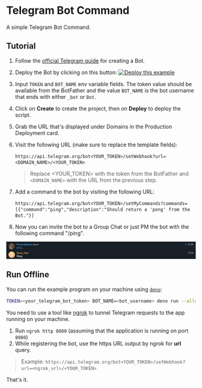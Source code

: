 # Telegram Bot Command

A simple Telegram Bot Command.

## Tutorial

1. Follow the
   [official Telegram guide](https://core.telegram.org/bots#3-how-do-i-create-a-bot)
   for creating a Bot.
2. Deploy the Bot by clicking on this button:
   [![Deploy this example](https://deno.com/deno-deploy-button.svg)](https://dash.deno.com/new?url=https://raw.githubusercontent.com/denoland/deploy_examples/main/telegram/mod.ts&env=TOKEN,BOT_NAME)
3. Input `TOKEN` and `BOT_NAME` env variable fields. The token value should be
   available from the BotFather and the value `BOT_NAME` is the bot username
   that ends with either `_bot` or `Bot`.
4. Click on **Create** to create the project, then on **Deploy** to deploy the
   script.
5. Grab the URL that's displayed under Domains in the Production Deployment
   card.
6. Visit the following URL (make sure to replace the template fields):
   ```
   https://api.telegram.org/bot<YOUR_TOKEN>/setWebhook?url=<DOMAIN_NAME>/<YOUR_TOKEN>
   ```

   > Replace <YOUR_TOKEN> with the token from the BotFather and `<DOMAIN_NAME>`
   > with the URL from the previous step.

7. Add a command to the bot by visiting the following URL:

   ```
   https://api.telegram.org/bot<YOUR_TOKEN>/setMyCommands?commands=[{"command":"ping","description":"Should return a 'pong' from the Bot."}]
   ```
8. Now you can invite the bot to a Group Chat or just PM the bot with the
   following command "/ping".

<img align="center" src="demo.png" alt="demo of Telegram Bot Command" />

## Run Offline

You can run the example program on your machine using
[`deno`](https://github.com/denoland/deno):

```sh
TOKEN=<your_telegram_bot_token> BOT_NAME=<bot_username> deno run --allow-env --allow-net https://raw.githubusercontent.com/denoland/deploy_examples/main/telegram/mod.ts
```

You need to use a tool like [ngrok](https://ngrok.com) to tunnel Telegram
requests to the app running on your machine.

1. Run `ngrok http 8080` (assuming that the application is running on port
   `8080`)
2. While registering the bot, use the https URL output by ngrok for **url**
   query.

> Example:
> `https://api.telegram.org/bot<YOUR_TOKEN>/setWebhook?url=<ngrok_url>/<YOUR_TOKEN>`

That's it.
